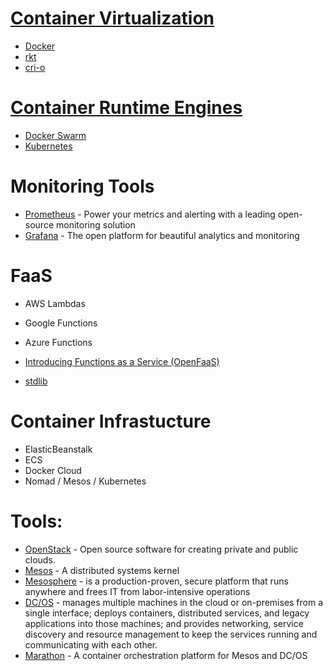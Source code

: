 
# [Container Virtualization](https://en.wikipedia.org/wiki/Operating-system-level_virtualization)

- [Docker](https://www.docker.com/)
- [rkt](https://coreos.com/rkt/)
- [cri-o](http://cri-o.io/)

# [Container Runtime Engines](https://containerd.io/)

- [Docker Swarm](https://docs.docker.com/engine/swarm/)
- [Kubernetes](https://kubernetes.io/)

# Monitoring Tools

- [Prometheus](https://prometheus.io) - Power your metrics and alerting with a leading
open-source monitoring solution
- [Grafana](https://grafana.com/) - The open platform for beautiful 
analytics and monitoring

# FaaS

- AWS Lambdas
- Google Functions
- Azure Functions

- [Introducing Functions as a Service (OpenFaaS)](https://blog.alexellis.io/introducing-functions-as-a-service/)
- [stdlib](https://stdlib.com/)


# Container Infrastucture

- ElasticBeanstalk
- ECS
- Docker Cloud
- Nomad / Mesos / Kubernetes

# Tools:

- [OpenStack](https://www.openstack.org/) - Open source software for creating private and public clouds.
- [Mesos](http://mesos.apache.org/) - A distributed systems kernel
- [Mesosphere](https://mesosphere.com/) - is a production-proven, secure platform that runs anywhere and frees IT from labor-intensive operations
- [DC/OS](https://dcos.io/) - manages multiple machines in the cloud or on-premises from a single interface; deploys containers, distributed services, and legacy applications into those machines; and provides networking, service discovery and resource management to keep the services running and communicating with each other.
- [Marathon](https://mesosphere.github.io/marathon/) - A container orchestration platform for Mesos and DC/OS
